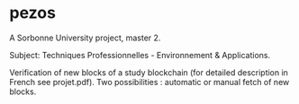 # pezos
A Sorbonne University project, master 2. 

Subject: Techniques Professionnelles - Environnement & Applications.

Verification of new blocks of a study blockchain (for detailed description in French see projet.pdf).
Two possibilities : automatic or manual fetch of new blocks. 
